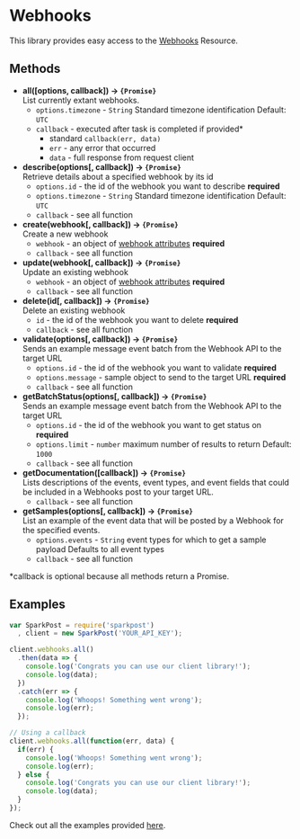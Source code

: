 # Webhooks

This library provides easy access to the [Webhooks](https://developers.sparkpost.com/api/webhooks) Resource.

## Methods
* **all([options, callback]) &rarr; `{Promise}`**<br />
  List currently extant webhooks.
  * `options.timezone` - `String` Standard timezone identification Default: `UTC`
  * `callback` - executed after task is completed if provided*
    * standard `callback(err, data)`
    * `err` - any error that occurred
    * `data` - full response from request client
* **describe(options[, callback]) &rarr; `{Promise}`**<br />
  Retrieve details about a specified webhook by its id
  * `options.id` - the id of the webhook you want to describe **required**
  * `options.timezone` - `String` Standard timezone identification Default: `UTC`
  * `callback` - see all function
* **create(webhook[, callback]) &rarr; `{Promise}`**<br />
  Create a new webhook
  * `webhook` - an object of [webhook attributes](https://developers.sparkpost.com/api/webhooks#header-webhooks-object-properties) **required**
  * `callback` - see all function
* **update(webhook[, callback]) &rarr; `{Promise}`**<br />
  Update an existing webhook
  * `webhook` - an object of [webhook attributes](https://developers.sparkpost.com/api/webhooks#header-webhooks-object-properties) **required**
  * `callback` - see all function
* **delete(id[, callback]) &rarr; `{Promise}`**<br />
  Delete an existing webhook
  * `id` - the id of the webhook you want to delete **required**
  * `callback` - see all function
* **validate(options[, callback]) &rarr; `{Promise}`**<br />
  Sends an example message event batch from the Webhook API to the target URL
  * `options.id` - the id of the webhook you want to validate **required**
  * `options.message` - sample object to send to the target URL **required**
  * `callback` - see all function
* **getBatchStatus(options[, callback]) &rarr; `{Promise}`**<br />
  Sends an example message event batch from the Webhook API to the target URL
  * `options.id` - the id of the webhook you want to get status on **required**
  * `options.limit` - `number` maximum number of results to return Default: `1000`
  * `callback` - see all function
* **getDocumentation([callback]) &rarr; `{Promise}`**<br />
  Lists descriptions of the events, event types, and event fields that could be included in a Webhooks post to your target URL.
  * `callback` - see all function
* **getSamples(options[, callback]) &rarr; `{Promise}`**<br />
  List an example of the event data that will be posted by a Webhook for the specified events.
  * `options.events` - `String` event types for which to get a sample payload Defaults to all event types
  * `callback` - see all function

*callback is optional because all methods return a Promise.

## Examples

```javascript
var SparkPost = require('sparkpost')
  , client = new SparkPost('YOUR_API_KEY');

client.webhooks.all()
  .then(data => {
    console.log('Congrats you can use our client library!');
    console.log(data);
  })
  .catch(err => {
    console.log('Whoops! Something went wrong');
    console.log(err);
  });

// Using a callback
client.webhooks.all(function(err, data) {
  if(err) {
    console.log('Whoops! Something went wrong');
    console.log(err);
  } else {
    console.log('Congrats you can use our client library!');
    console.log(data);
  }
});

```

Check out all the examples provided [here](/examples/webhooks).
